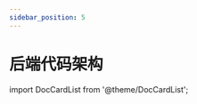 ```yaml
---
sidebar_position: 5
---
```

# 后端代码架构

import DocCardList from '@theme/DocCardList';

<DocCardList />
